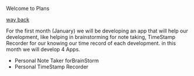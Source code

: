 Welcome to Plans

[way back](Welcome_to_Challenge)

For the first month (January) we will be developing an app that will help our development, like helping in brainstorming for note taking, TimeStamp Recorder for our knowing our time record of each development. in this month we will develop 4 Apps.
- Personal Note Taker forBrainStorm
- Personal TimeStamp Recorder


